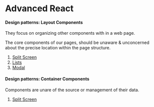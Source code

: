 # Advanced React

#### Design patterns: Layout Components

They focus on organizing other components with in a web page.

The core components of our pages, should be unaware & unconcerned about the precise location within the page structure.

1.  [Split Screen](https://github.com/nygilgp/learn-patterns-designs-multi/tree/split-screen)
2.  [Lists](https://github.com/nygilgp/learn-patterns-designs-multi/tree/lists)
3.  [Modal](https://github.com/nygilgp/learn-patterns-designs-multi/tree/modal)

#### Design patterns: Container Components

Components are unare of the source or management of their data.

1.  [Split Screen]()
